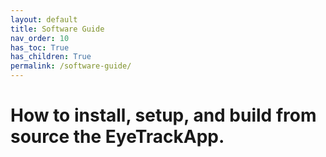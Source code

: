 ```yaml
---
layout: default
title: Software Guide
nav_order: 10
has_toc: True
has_children: True
permalink: /software-guide/
---
```


# How to install, setup, and build from source the EyeTrackApp.